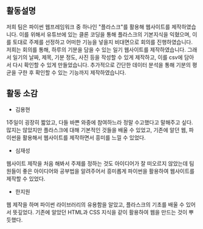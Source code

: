 ## 활동설명
저희 팀은 파이썬 웹프레임워크 중 하나인 "플라스크"를 활용해 웹사이트를 제작하였습니다. 이를 위해서 유튜브에 있는 클론 코딩을 통해 플라스크의 기본지식을 익혔으며, 이를 토대로 주제를 선정하고 어떠한 기능을 넣을지 비대면으로 회의를 진행하였습니다. 저희는 회의를 통해, 하루의 기분을 담을 수 있는 일기 웹사이트를 제작하였습니다. 그래서 일기의 날짜, 제목, 기분 정도, 사진 등을 작성할 수 있게 제작하고, 이를 csv에 담아서 다시 확인할 수 있게 만들었습니다. 추가적으로 간단한 데이터 분석을 통해 기분의 평균을 구한 후 확인할 수 있는 기능까지 제작하였습니다.

## 활동 소감
* 김용현


1주일이 굉장히 짧았고, 다들 바쁜 와중에 참여하느라 정말 수고했다고 말해주고 싶다. 많지는 않았지만 플라스크에 대해 기본적인 것들을 배울 수 있었고, 기존에 알던 웹, 파이썬을 활용해서 웹사이트를 제작하면서 흥미를 느낄 수 있었다.

* 심재성


웹사이트 제작을 처음 해봐서 주제를 정하는 것도 아이디어가 잘 떠오르지 않았는데 팀원들이 좋은 아이디어와 공부법을 알려주어서 흥미롭게 파이썬을 활용하여 웹사이트를 제작할 수 있었다.

* 한지원


웹 제작을 하며 파이썬 라이브러리의 유용함을 알았고, 플라스크의 기초를 배울 수 있어서 뜻깊었다. 기존에 알았던 HTML과 CSS 지식을 같이 활용하여 웹을 만드는 것이 뿌듯했다.
